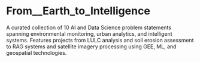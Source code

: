 # From__Earth_to_Intelligence
A curated collection of 10 AI and Data Science problem statements spanning environmental monitoring, urban analytics, and intelligent systems. Features projects from LULC analysis and soil erosion assessment to RAG systems and satellite imagery processing using GEE, ML, and geospatial technologies.
